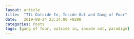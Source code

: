 ```yaml
---
layout: article
title:  "TIL Outside In, Inside Out and Gang of Four"
date:   2019-08-24 23:34:00 +0200
categories: Posts
tags: [gang of four, outside in, inside out, paradigm]
---
```

